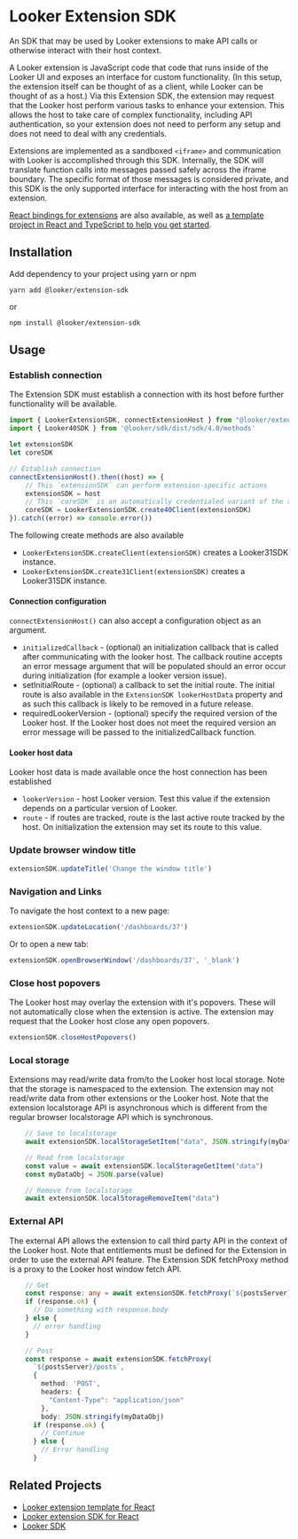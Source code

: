 # Looker Extension SDK

An SDK that may be used by Looker extensions to make API calls or otherwise interact with their host context.

A Looker extension is JavaScript code that code that runs inside of the Looker UI and exposes an interface for custom functionality. (In this setup, the extension itself can be thought of as a client, while Looker can be thought of as a host.) Via this Extension SDK, the extension may request that the Looker host perform various tasks to enhance your extension. This allows the host to take care of complex functionality, including API authentication, so your extension does not need to perform any setup and does not need to deal with any credentials.

Extensions are implemented as a sandboxed `<iframe>` and communication with Looker is accomplished through this SDK. Internally, the SDK will translate function calls into messages passed safely across the iframe boundary. The specific format of those messages is considered private, and this SDK is the only supported interface for interacting with the host from an extension.

[React bindings for extensions](https://github.com/looker-open-source/extension-template-react) are also available, as well as [a template project in React and TypeScript to help you get started](https://github.com/looker-open-source/extension-template-react).

## Installation

Add dependency to your project using yarn or npm

`yarn add @looker/extension-sdk`

or

`npm install @looker/extension-sdk`

## Usage

### Establish connection

The Extension SDK must establish a connection with its host before further functionality will be available.

```ts
import { LookerExtensionSDK, connectExtensionHost } from "@looker/extension-sdk"
import { Looker40SDK } from '@looker/sdk/dist/sdk/4.0/methods'

let extensionSDK
let coreSDK

// Establish connection
connectExtensionHost().then((host) => {
    // This `extensionSDK` can perform extension-specific actions
    extensionSDK = host
    // This `coreSDK` is an automatically credentialed variant of the standard Looker Core SDK for performing API calls
    coreSDK = LookerExtensionSDK.create40Client(extensionSDK)
}).catch((error) => console.error())
```

The following create methods are also available
- `LookerExtensionSDK.createClient(extensionSDK)` creates a Looker31SDK instance.
- `LookerExtensionSDK.create31Client(extensionSDK)` creates a Looker31SDK instance.

#### Connection configuration

`connectExtensionHost()` can also accept a configuration object as an argument.

- `initializedCallback` - (optional) an initialization callback that is called after communicating with the looker host. The callback routine accepts an error message argument that will be populated should an error occur during initialization (for example a looker version issue).
- setInitialRoute - (optional) a callback to set the initial route. The initial route is also available in the `ExtensionSDK lookerHostData` property and as such this callback is likely to be removed in a future release.
- requiredLookerVersion - (optional) specify the required version of the Looker host. If the Looker host does not meet the required version an error message will be passed to the initializedCallback function.

#### Looker host data

Looker host data is made available once the host connection has been established
- ```lookerVersion``` - host Looker version. Test this value if the extension depends on a particular version of Looker.
- ```route``` - if routes are tracked, route is the last active route tracked by the host. On initialization the extension may set its route to this value.

### Update browser window title

```ts
extensionSDK.updateTitle('Change the window title')
```

### Navigation and Links

To navigate the host context to a new page:

```ts
extensionSDK.updateLocation('/dashboards/37')
```

Or to open a new tab:

```ts
extensionSDK.openBrowserWindow('/dashboards/37', '_blank')
```
### Close host popovers

The Looker host may overlay the extension with it's popovers. These will not automatically
close when the extension is active. The extension may request that the Looker host close
any open popovers.

```ts
extensionSDK.closeHostPopovers()
```

### Local storage

Extensions may read/write data from/to the Looker host local storage. Note that the storage is
namespaced to the extension. The extension may not read/write data from other extensions or
the Looker host. Note that the extension localstorage API is asynchronous which is different
from the regular browser localstorage API which is synchronous.

```ts
    // Save to localstorage
    await extensionSDK.localStorageSetItem("data", JSON.stringify(myDataObj))

    // Read from localstorage
    const value = await extensionSDK.localStorageGetItem("data")
    const myDataObj = JSON.parse(value)

    // Remove from localstorage
    await extensionSDK.localStorageRemoveItem("data")

```

### External API

The external API allows the extension to call third party API in the context of the Looker
host. Note that entitlements must be defined for the Extension in order to use the external
API feature. The Extension SDK fetchProxy method is a proxy to the Looker host window fetch API.

```ts
    // Get
    const response: any = await extensionSDK.fetchProxy(`${postsServer}/posts`)
    if (response.ok) {
      // Do something with response.body
    } else {
      // error handling
    }

    // Post
    const response = await extensionSDK.fetchProxy(
      `${postsServer}/posts`,
      {
        method: 'POST',
        headers: {
          "Content-Type": "application/json"
        },
        body: JSON.stringify(myDataObj)
      if (response.ok) {
        // Continue
      } else {
        // Error handling
      }

```

## Related Projects

- [Looker extension template for React](https://github.com/looker-open-source/extension-template-react)
- [Looker extension SDK for React](https://www.npmjs.com/package/@looker/extension-sdk-react)
- [Looker SDK](https://www.npmjs.com/package/@looker/sdk)


